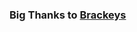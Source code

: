 ### Big Thanks to [Brackeys](https://www.youtube.com/playlist?list=PLPV2KyIb3jR53Jce9hP7G5xC4O9AgnOuL)

